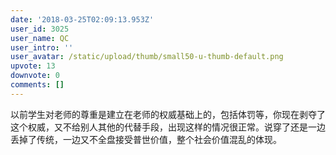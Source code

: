 ```yaml
---
date: '2018-03-25T02:09:13.953Z'
user_id: 3025
user_name: QC
user_intro: ''
user_avatar: /static/upload/thumb/small50-u-thumb-default.png
upvote: 13
downvote: 0
comments: []
---
```


以前学生对老师的尊重是建立在老师的权威基础上的，包括体罚等，你现在剥夺了这个权威，又不给别人其他的代替手段，出现这样的情况很正常。说穿了还是一边丢掉了传统，一边又不全盘接受普世价值，整个社会价值混乱的体现。
